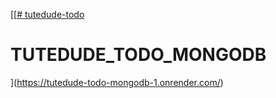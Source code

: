 [[[# tutedude-todo](https://tutedude-todo.onrender.com/)

# TUTEDUDE_TODO_MONGODB
](https://tutedude-todo-mongodb-1.onrender.com/)
